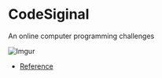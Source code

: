# CodeSiginal

An online computer programming challenges

![Imgur](https://imgur.com/NM0l740.png)

* [Reference](https://app.codesignal.com/arcade)